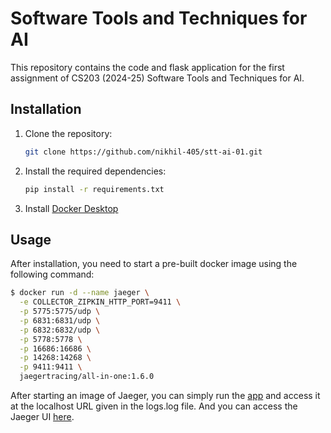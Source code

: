 # Software Tools and Techniques for AI 
This repository contains the code and flask application for the first assignment of CS203 (2024-25) Software Tools and Techniques for AI.

## Installation
1. Clone the repository:
    ```sh
    git clone https://github.com/nikhil-405/stt-ai-01.git
    ```
2. Install the required dependencies:
    ```sh
    pip install -r requirements.txt
    ```

3. Install [Docker Desktop](https://docs.docker.com/engine/install/)

## Usage
After installation, you need to start a pre-built docker image using the following command: 
```sh
$ docker run -d --name jaeger \
  -e COLLECTOR_ZIPKIN_HTTP_PORT=9411 \
  -p 5775:5775/udp \
  -p 6831:6831/udp \
  -p 6832:6832/udp \
  -p 5778:5778 \
  -p 16686:16686 \
  -p 14268:14268 \
  -p 9411:9411 \
  jaegertracing/all-in-one:1.6.0
```
After starting an image of Jaeger, you can simply run the [app](app.py) and access it at the localhost URL given in the logs.log file. And you can access the Jaeger UI [here](http://localhost:16686/).
